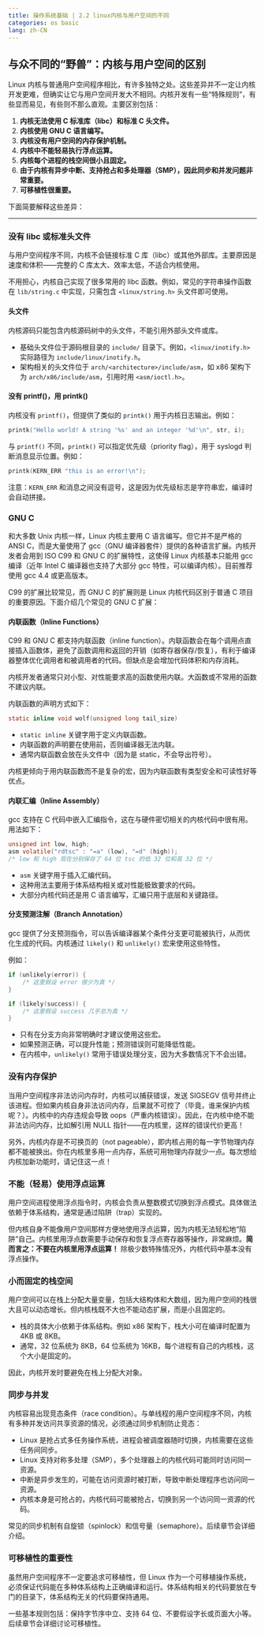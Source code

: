 ```yaml
---
title: 操作系统基础 | 2.2 linux内核与用户空间的不同
categories: os basic
lang: zh-CN
---
```


## 与众不同的“野兽”：内核与用户空间的区别

Linux 内核与普通用户空间程序相比，有许多独特之处。这些差异并不一定让内核开发更难，但确实让它与用户空间开发大不相同。内核开发有一些“特殊规则”，有些显而易见，有些则不那么直观。主要区别包括：

1. **内核无法使用 C 标准库（libc）和标准 C 头文件。**
2. **内核使用 GNU C 语言编写。**
3. **内核没有用户空间的内存保护机制。**
4. **内核中不能轻易执行浮点运算。**
5. **内核每个进程的栈空间很小且固定。**
6. **由于内核有异步中断、支持抢占和多处理器（SMP），因此同步和并发问题非常重要。**
7. **可移植性很重要。**

下面简要解释这些差异：

---

### 没有 libc 或标准头文件

与用户空间程序不同，内核不会链接标准 C 库（libc）或其他外部库。主要原因是速度和体积——完整的 C 库太大、效率太低，不适合内核使用。

不用担心，内核自己实现了很多常用的 libc 函数。例如，常见的字符串操作函数在 `lib/string.c` 中实现，只需包含 `<linux/string.h>` 头文件即可使用。

#### 头文件

内核源码只能包含内核源码树中的头文件，不能引用外部头文件或库。  
- 基础头文件位于源码根目录的 `include/` 目录下。例如，`<linux/inotify.h>` 实际路径为 `include/linux/inotify.h`。
- 架构相关的头文件位于 `arch/<architecture>/include/asm`，如 x86 架构下为 `arch/x86/include/asm`，引用时用 `<asm/ioctl.h>`。

#### 没有 printf()，用 printk()

内核没有 `printf()`，但提供了类似的 `printk()` 用于内核日志输出。例如：
```c
printk("Hello world! A string '%s' and an integer '%d'\n", str, i);
```
与 `printf()` 不同，`printk()` 可以指定优先级（priority flag），用于 syslogd 判断消息显示位置。例如：
```c
printk(KERN_ERR "this is an error!\n");
```
注意：`KERN_ERR` 和消息之间没有逗号，这是因为优先级标志是字符串宏，编译时会自动拼接。

### GNU C

和大多数 Unix 内核一样，Linux 内核主要用 C 语言编写。但它并不是严格的 ANSI C，而是大量使用了 gcc（GNU 编译器套件）提供的各种语言扩展。内核开发者会用到 ISO C99 和 GNU C 的扩展特性，这使得 Linux 内核基本只能用 gcc 编译（近年 Intel C 编译器也支持了大部分 gcc 特性，可以编译内核）。目前推荐使用 gcc 4.4 或更高版本。

C99 的扩展比较常见，而 GNU C 的扩展则是 Linux 内核代码区别于普通 C 项目的重要原因。下面介绍几个常见的 GNU C 扩展：

#### 内联函数（Inline Functions）

C99 和 GNU C 都支持内联函数（inline function）。内联函数会在每个调用点直接插入函数体，避免了函数调用和返回的开销（如寄存器保存/恢复），有利于编译器整体优化调用者和被调用者的代码。但缺点是会增加代码体积和内存消耗。

内核开发者通常只对小型、对性能要求高的函数使用内联。大函数或不常用的函数不建议内联。

内联函数的声明方式如下：

```c
static inline void wolf(unsigned long tail_size)
```

- `static inline` 关键字用于定义内联函数。
- 内联函数的声明要在使用前，否则编译器无法内联。
- 通常内联函数会放在头文件中（因为是 static，不会导出符号）。

内核更倾向于用内联函数而不是复杂的宏，因为内联函数有类型安全和可读性好等优点。

#### 内联汇编（Inline Assembly）

gcc 支持在 C 代码中嵌入汇编指令，这在与硬件密切相关的内核代码中很有用。用法如下：

```c
unsigned int low, high;
asm volatile("rdtsc" : "=a" (low), "=d" (high));
/* low 和 high 现在分别保存了 64 位 tsc 的低 32 位和高 32 位 */
```

- `asm` 关键字用于插入汇编代码。
- 这种用法主要用于体系结构相关或对性能极致要求的代码。
- 大部分内核代码还是用 C 语言编写，汇编只用于底层和关键路径。

#### 分支预测注解（Branch Annotation）

gcc 提供了分支预测指令，可以告诉编译器某个条件分支更可能被执行，从而优化生成的代码。内核通过 `likely()` 和 `unlikely()` 宏来使用这些特性。

例如：
```c
if (unlikely(error)) {
    /* 这里假设 error 很少为真 */
}

if (likely(success)) {
    /* 这里假设 success 几乎总为真 */
}
```
- 只有在分支方向非常明确时才建议使用这些宏。
- 如果预测正确，可以提升性能；预测错误则可能降低性能。
- 在内核中，`unlikely()` 常用于错误处理分支，因为大多数情况下不会出错。

### 没有内存保护

当用户空间程序非法访问内存时，内核可以捕获错误，发送 SIGSEGV 信号并终止该进程。但如果内核自身非法访问内存，后果就不可控了（毕竟，谁来保护内核呢？）。内核中的内存违规会导致 oops（严重内核错误）。因此，在内核中绝不能非法访问内存，比如解引用 NULL 指针——在内核里，这样的错误代价更高！

另外，内核内存是不可换页的（not pageable），即内核占用的每一字节物理内存都不能被换出。你在内核里多用一点内存，系统可用物理内存就少一点。每次想给内核加新功能时，请记住这一点！


### 不能（轻易）使用浮点运算

用户空间进程使用浮点指令时，内核会负责从整数模式切换到浮点模式。具体做法依赖于体系结构，通常是通过陷阱（trap）实现的。

但内核自身不能像用户空间那样方便地使用浮点运算，因为内核无法轻松地“陷阱”自己。内核里用浮点数需要手动保存和恢复浮点寄存器等操作，非常麻烦。**简而言之：不要在内核里用浮点运算！** 除极少数特殊情况外，内核代码中基本没有浮点操作。

### 小而固定的栈空间

用户空间可以在栈上分配大量变量，包括大结构体和大数组，因为用户空间的栈很大且可以动态增长。但内核栈既不大也不能动态扩展，而是小且固定的。

- 栈的具体大小依赖于体系结构。例如 x86 架构下，栈大小可在编译时配置为 4KB 或 8KB。
- 通常，32 位系统为 8KB，64 位系统为 16KB，每个进程有自己的内核栈，这个大小是固定的。

因此，内核开发时要避免在栈上分配大对象。

### 同步与并发

内核容易出现竞态条件（race condition）。与单线程的用户空间程序不同，内核有多种并发访问共享资源的情况，必须通过同步机制防止竞态：

- Linux 是抢占式多任务操作系统，进程会被调度器随时切换，内核需要在这些任务间同步。
- Linux 支持对称多处理（SMP），多个处理器上的内核代码可能同时访问同一资源。
- 中断是异步发生的，可能在访问资源时被打断，导致中断处理程序也访问同一资源。
- 内核本身是可抢占的，内核代码可能被抢占，切换到另一个访问同一资源的代码。

常见的同步机制有自旋锁（spinlock）和信号量（semaphore）。后续章节会详细介绍。


### 可移植性的重要性

虽然用户空间程序不一定要追求可移植性，但 Linux 作为一个可移植操作系统，必须保证代码能在多种体系结构上正确编译和运行。体系结构相关的代码要放在专门的目录下，体系结构无关的代码要保持通用。

一些基本规则包括：保持字节序中立、支持 64 位、不要假设字长或页面大小等。后续章节会详细讨论可移植性。

